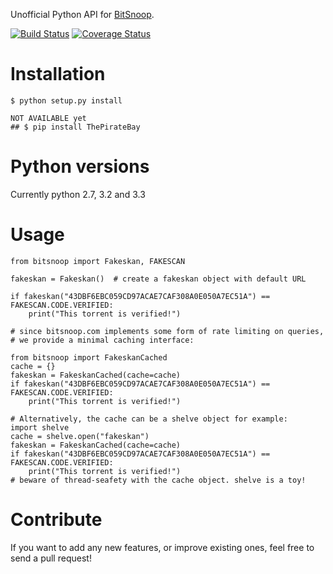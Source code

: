 Unofficial Python API for [BitSnoop](http://www.bitsnoop.com/).

[![Build Status](https://travis-ci.org/infothrill/python-bitsnoop.png)](https://travis-ci.org/infothrill/python-bitsnoop)    [![Coverage Status](https://coveralls.io/repos/infothrill/python-bitsnoop/badge.png)](https://coveralls.io/r/infothrill/python-bitsnoop)

Installation
=============

	$ python setup.py install

    NOT AVAILABLE yet
    ## $ pip install ThePirateBay


Python versions
===============
Currently python 2.7, 3.2 and 3.3


Usage
=====
	from bitsnoop import Fakeskan, FAKESCAN

	fakeskan = Fakeskan()  # create a fakeskan object with default URL

	if fakeskan("43DBF6EBC059CD97ACAE7CAF308A0E050A7EC51A") == FAKESCAN.CODE.VERIFIED:
		print("This torrent is verified!")

	# since bitsnoop.com implements some form of rate limiting on queries,
	# we provide a minimal caching interface:

	from bitsnoop import FakeskanCached
	cache = {}
	fakeskan = FakeskanCached(cache=cache)
	if fakeskan("43DBF6EBC059CD97ACAE7CAF308A0E050A7EC51A") == FAKESCAN.CODE.VERIFIED:
		print("This torrent is verified!")

	# Alternatively, the cache can be a shelve object for example:
	import shelve
	cache = shelve.open("fakeskan")
	fakeskan = FakeskanCached(cache=cache)
	if fakeskan("43DBF6EBC059CD97ACAE7CAF308A0E050A7EC51A") == FAKESCAN.CODE.VERIFIED:
		print("This torrent is verified!")
	# beware of thread-seafety with the cache object. shelve is a toy!


Contribute
==========

If you want to add any new features, or improve existing ones, feel free to send a pull request!
